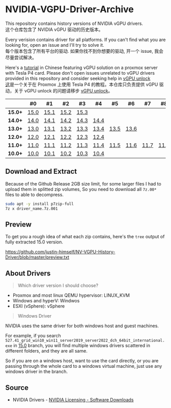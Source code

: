 # NVIDIA-VGPU-Driver-Archive

This repository contains history versions of NVIDIA vGPU drivers.  
这个仓库包含了 NVIDIA vGPU 驱动的历史版本。

Every verision contains driver for all platforms. If you can't find what you are looking for, open an issue and I'll try to solve it.  
每个版本包含了所有平台的驱动. 如果你找不到你想要的驱动, 开一个 issue, 我会尽量尝试解决。

Here's a [tutorial](https://justin.education/proxmox-nvidia-tesla-p4-vgpu-for-free/) in Chinese featuring vGPU solution on a proxmox server with Tesla P4 card. Please don't open issues unrelated to vGPU drivers provided in this repository and consider seeking help in [vGPU unlock](https://github.com/DualCoder/vgpu_unlock)  
[这](https://justin.education/proxmox-nvidia-tesla-p4-vgpu-for-free/)是一个关于在 Proxmox 上使用 Tesla P4 的教程。本仓库只负责提供 vGPU 驱动，关于 vGPU unlock 的问题请移步 [vGPU unlock](https://github.com/DualCoder/vgpu_unlock)。

|           | #0                                                           | #1                                                           | #2                                                           | #3                                                           | #4                                                           | #5                                                           | #6                                                           | #7                                                           | #8                                                           | #9                                                           | #10                                                          | #11                                                          |
| --------- | ------------------------------------------------------------ | ------------------------------------------------------------ | ------------------------------------------------------------ | ------------------------------------------------------------ | ------------------------------------------------------------ | ------------------------------------------------------------ | ------------------------------------------------------------ | ------------------------------------------------------------ | ------------------------------------------------------------ | ------------------------------------------------------------ | ------------------------------------------------------------ | ------------------------------------------------------------ |
| **15.0+** | [15.0](https://github.com/justin-himself/NV-VGPU-Driver-Archive/releases/tag/15.0) | [15.1](https://github.com/justin-himself/NV-VGPU-Driver-Archive/releases/tag/15.1) | [15.2](https://github.com/justin-himself/NV-VGPU-Driver-Archive/releases/tag/15.2) | [15.3](https://github.com/justin-himself/NV-VGPU-Driver-Archive/releases/tag/15.3) |                                                              |                                                              |                                                              |                                                              |                                                              |                                                              |                                                              |                                                              |
| **14.0+** | [14.0](https://github.com/justin-himself/NV-VGPU-Driver-Archive/releases/tag/14.0) | [14.1](https://github.com/justin-himself/NV-VGPU-Driver-Archive/releases/tag/14.1) | [14.2](https://github.com/justin-himself/NV-VGPU-Driver-Archive/releases/tag/14.2) | [14.3](https://github.com/justin-himself/NV-VGPU-Driver-Archive/releases/tag/14.3) | [14.4](https://github.com/justin-himself/NV-VGPU-Driver-Archive/releases/tag/14.4) |                                                              |                                                              |                                                              |                                                              |                                                              |                                                              |                                                              |
| **13.0+** | [13.0](https://github.com/justin-himself/NV-VGPU-Driver-Archive/releases/tag/13.0) | [13.1](https://github.com/justin-himself/NV-VGPU-Driver-Archive/releases/tag/13.1) | [13.2](https://github.com/justin-himself/NV-VGPU-Driver-Archive/releases/tag/13.2) | [13.3](https://github.com/justin-himself/NV-VGPU-Driver-Archive/releases/tag/13.3) | [13.4](https://github.com/justin-himself/NV-VGPU-Driver-Archive/releases/tag/13.4) | [13.5](https://github.com/justin-himself/NV-VGPU-Driver-Archive/releases/tag/13.5) | [13.6](https://github.com/justin-himself/NV-VGPU-Driver-Archive/releases/tag/13.6) |                                                              |                                                              |                                                              |                                                              |                                                              |
| **12.0+** | [12.0](https://github.com/justin-himself/NV-VGPU-Driver-Archive/releases/tag/12.0) | [12.1](https://github.com/justin-himself/NV-VGPU-Driver-Archive/releases/tag/12.1) | [12.2](https://github.com/justin-himself/NV-VGPU-Driver-Archive/releases/tag/12.2) | [12.3](https://github.com/justin-himself/NV-VGPU-Driver-Archive/releases/tag/12.3) | [12.4](https://github.com/justin-himself/NV-VGPU-Driver-Archive/releases/tag/12.4) |                                                              |                                                              |                                                              |                                                              |                                                              |                                                              |                                                              |
| **11.0+** | [11.0](https://github.com/justin-himself/NV-VGPU-Driver-Archive/releases/tag/11.0) | [11.1](https://github.com/justin-himself/NV-VGPU-Driver-Archive/releases/tag/11.1) | [11.2](https://github.com/justin-himself/NV-VGPU-Driver-Archive/releases/tag/11.2) | [11.3](https://github.com/justin-himself/NV-VGPU-Driver-Archive/releases/tag/11.3) | [11.4](https://github.com/justin-himself/NV-VGPU-Driver-Archive/releases/tag/11.4) | [11.5](https://github.com/justin-himself/NV-VGPU-Driver-Archive/releases/tag/11.5) | [11.6](https://github.com/justin-himself/NV-VGPU-Driver-Archive/releases/tag/11.6) | [11.7](https://github.com/justin-himself/NV-VGPU-Driver-Archive/releases/tag/11.7) | [11.8](https://github.com/justin-himself/NV-VGPU-Driver-Archive/releases/tag/11.8) | [11.9](https://github.com/justin-himself/NV-VGPU-Driver-Archive/releases/tag/11.9) | [11.10](https://github.com/justin-himself/NV-VGPU-Driver-Archive/releases/tag/11.10) | [11.11](https://github.com/justin-himself/NV-VGPU-Driver-Archive/releases/tag/11.11) |
| **10.0+** | [10.0](https://github.com/justin-himself/NV-VGPU-Driver-Archive/releases/tag/10.0) | [10.1](https://github.com/justin-himself/NV-VGPU-Driver-Archive/releases/tag/10.1) | [10.2](https://github.com/justin-himself/NV-VGPU-Driver-Archive/releases/tag/10.2) | [10.3](https://github.com/justin-himself/NV-VGPU-Driver-Archive/releases/tag/10.3) | [10.4](https://github.com/justin-himself/NV-VGPU-Driver-Archive/releases/tag/10.4) |                                                              |                                                              |                                                              |                                                              |                                                              |                                                              |                                                              |

## Download and Extract

Because of the Github Release 2GB size limit, for some larger files I had to upload them in splitted zip volumes,
So you need to download all `7z.00*` files to able to decompress.

```bash
sudo apt -y install p7zip-full
7z x driver_name.7z.001
```


## Preview

To get you a rough idea of what each zip contains, here's the `tree` output of fully extracted 15.0 version.

https://github.com/justin-himself/NV-VGPU-History-Driver/blob/master/preview.txt

## About Drivers

> Which driver version I should choose?

- Proxmox and most linux QEMU hypervisor: LINUX_KVM
- Windows and hyperV: Windwos
- ESXI (vSphere): vSphere

> Windows Driver

NVIDIA uses the same driver for both windows host and guest machines.

For example, if you search `527.41_grid_win10_win11_server2019_server2022_dch_64bit_international.exe` in [15.0](https://github.com/justin-himself/NV-VGPU-History-Driver/blob/master/preview.txt) branch, you will find multiple windows drivers scattered in different folders, and they are all same. 

So if you are on a windows host, want to use the card directly, or you are passing through the whole card to a windows virtual machine, just use any windows driver in the branch.

## Source

- NVIDIA Drivers - [NVIDIA Licensing - Software Downloads](https://ui.licensing.nvidia.com/software)
